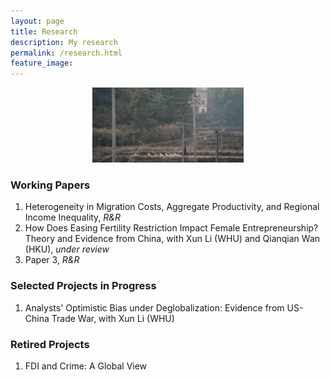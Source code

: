 ```yaml
---
layout: page
title: Research
description: My research
permalink: /research.html
feature_image: 
---
```

<center>
  <img src="images/Hometown-Winter-720.jpg" height="120px" />
</center>

### Working Papers
1. Heterogeneity in Migration Costs, Aggregate Productivity, and Regional Income Inequality, *R&R*
2. How Does Easing Fertility Restriction Impact Female Entrepreneurship? Theory and Evidence from China, with Xun Li (WHU) and Qianqian Wan (HKU), *under review*
3. Paper 3, *R&R*


### Selected Projects in Progress
1. Analysts' Optimistic Bias under Deglobalization: Evidence from US-China Trade War, with Xun Li (WHU)


### Retired Projects
1. FDI and Crime: A Global View


